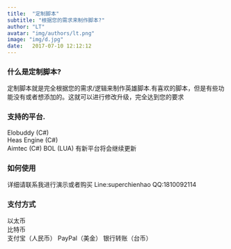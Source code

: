 ```yaml
---
title:  "定制脚本"
subtitle: "根据您的需求来制作脚本?"
author: "LT"
avatar: "img/authors/lt.png"
image: "img/d.jpg"
date:   2017-07-10 12:12:12
---
```


### 什么是定制脚本?
定制脚本就是完全根据您的需求/逻辑来制作英雄脚本.有喜欢的脚本，但是有些功能没有或者想添加的。这就可以进行修改升级，完全达到您的要求

### 支持的平台.
Elobuddy (C#)  
Heas Engine (C#)  
Aimtec (C#)
BOL (LUA)
有新平台将会继续更新

### 如何使用

详细请联系我进行演示或者购买 Line:superchienhao QQ:1810092114

### 支付方式

以太币  
比特币  
支付宝（人民币） 
PayPal（美金） 
银行转账（台币）
